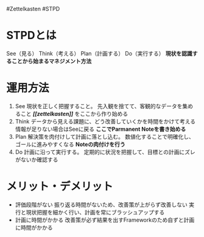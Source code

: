#Zettelkasten #STPD
# STPDとは
See（見る）
Think（考える）
Plan（計画する）
Do（実行する）
**現状を認識することから始まるマネジメント方法**
# 運用方法
1. See
   現状を正しく把握すること。
   先入観を捨てて、客観的なデータを集めること
   ***[[zettelkasten]]*** をここから作り始める
2. Think
   データから見える課題に、どう改善していくかを時間をかけて考える
   情報が足りない場合はSeeに戻る
   **ここでParmanent Noteを書き始める**
3. Plan
   解決策を肉付けして計画に落とし込む。
   数値化することで明確化し、ゴールに進みやすくなる
   **Noteの肉付けを行う**
4. Do
   計画に沿って実行する。
   定期的に状況を把握して、目標との計画にズレがないか確認する
# メリット・デメリット
- 評価段階がない
  振り返る時間がないため、改善策が上がらず改善しない
  実行と現状把握を細かく行い、計画を常にブラッシュアップする
- 計画に時間がかかる
  改善策が必ず結果を出すFrameworkのため自ずと計画に時間がかかる
